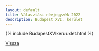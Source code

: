 ```yaml
---
layout: default
title: Választási névjegyzék 2022
description: Budapest XVI. kerület
---
```


{% include BudapestXVIkeruuxlet.html %}

[Vissza](./)
